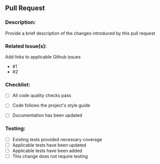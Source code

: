 ## Pull Request

### Description:
Provide a brief description of the changes introduced by this pull request

### Related Issue(s):
Add links to applicable Github issues
- #1
- #2

### Checklist:
- [ ] All code quality checks pass
- [ ] Code follows the project's style guide
- [ ] Documentation has been updated


### Testing:
- [ ] Existing tests provided necessary coverage
- [ ] Applicable tests have been updated
- [ ] Applicable tests have been added
- [ ] This change does not require testing

